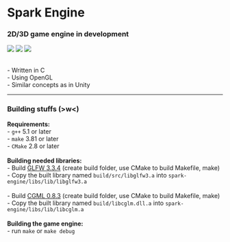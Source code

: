 <div>
    <h1>Spark Engine</h1>
</div>
<div>
    <h3>2D/3D game engine in development</h3>
    <div>
        <img src="https://img.shields.io/github/v/release/LamkasDev/spark-engine" />
        <img src="https://img.shields.io/github/contributors/LamkasDev/spark-engine" />
        <img src="https://img.shields.io/bitbucket/issues-raw/LamkasDev/spark-engine" />
    </div>
    <br />
    <p>
    - Written in C<br />
    - Using OpenGL<br />
    - Similar concepts as in Unity
    </p>
</div>
<hr />
<div>
    <h3>Building stuffs (>w<)</h3>
    <p>
        <b>Requirements:</b><br />
        - <code>g++</code> 5.1 or later<br />
        - <code>make</code> 3.81 or later<br />
        - <code>CMake</code> 2.8 or later<br /><br />
        <b>Building needed libraries:</b><br />
        - Build <a href="https://github.com/glfw/glfw/releases/tag/3.3.4">GLFW 3.3.4</a> (create build folder, use CMake to build Makefile, make)<br />
        - Copy the built library named <code>build/src/libglfw3.a</code> into <code>spark-engine/libs/lib/libglfw3.a</code><br /><br />
        - Build <a href="https://github.com/recp/cglm/releases/tag/v0.8.3">CGML 0.8.3</a> (create build folder, use CMake to build Makefile, make)<br />
        - Copy the built library named <code>build/libcglm.dll.a</code> into <code>spark-engine/libs/lib/libcglm.a</code><br /><br />
        <b>Building the game engine:</b><br />
        - run <code>make</code> or <code>make debug</code><br />
    </p>
</div>